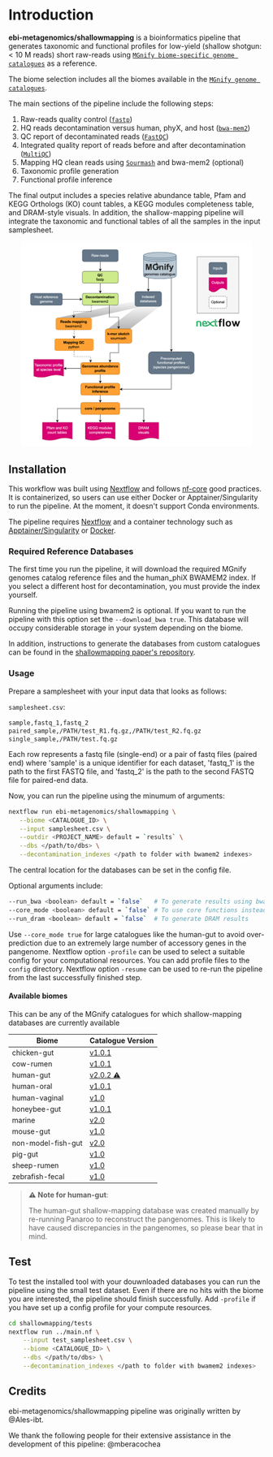 # Introduction

**ebi-metagenomics/shallowmapping** is a bioinformatics pipeline that generates taxonomic and functional profiles for low-yield (shallow shotgun: < 10 M reads) short raw-reads using [`MGnify biome-specific genome catalogues`](https://www.ebi.ac.uk/metagenomics/browse/genomes) as a reference.

The biome selection includes all the biomes available in the [`MGnify genome catalogues`](https://www.ebi.ac.uk/metagenomics/browse/genomes).

The main sections of the pipeline include the following steps:

1. Raw-reads quality control ([`fastp`](https://github.com/OpenGene/fastp))
2. HQ reads decontamination versus human, phyX, and host ([`bwa-mem2`](https://github.com/bwa-mem2/bwa-mem2))
3. QC report of decontaminated reads ([`FastQC`](https://www.bioinformatics.babraham.ac.uk/projects/fastqc/))
4. Integrated quality report of reads before and after decontamination ([`MultiQC`](http://multiqc.info/))
5. Mapping HQ clean reads using [`Sourmash`](https://github.com/sourmash-bio/sourmash) and bwa-mem2 (optional)
6. Taxonomic profile generation
7. Functional profile inference

The final output includes a species relative abundance table, Pfam and KEGG Orthologs (KO) count tables, a KEGG modules completeness table, and DRAM-style visuals. In addition, the shallow-mapping pipeline will integrate the taxonomic and functional tables of all the samples in the input samplesheet.

<p align="center" width="100%">
   <img src="images/workflow.png" width="90%"/>
</p>

## Installation

This workflow was built using [Nextflow](https://www.nextflow.io/) and follows [nf-core](https://nf-co.re/) good practices. It is containerized, so users can use either Docker or Apptainer/Singularity to run the pipeline. At the moment, it doesn't support Conda environments.

The pipeline requires [Nextflow](https://www.nextflow.io/docs/latest/getstarted.html#installation) and a container technology such as [Apptainer/Singularity](https://github.com/apptainer/singularity/blob/master/INSTALL.md) or [Docker](https://www.docker.com/).

### Required Reference Databases

The first time you run the pipeline, it will download the required MGnify genomes catalog reference files and the human_phiX BWAMEM2 index. If you select a different host for decontamination, you must provide the index yourself.

Running the pipeline using bwamem2 is optional. If you want to run the pipeline with this option set the `--download_bwa true`. This database will occupy considerable storage in your system depending on the biome.

In addition, instructions to generate the databases from custom catalogues can be found in the [shallowmapping paper's repository](https://github.com/EBI-Metagenomics/shallow_shotgun_paper/tree/main?tab=readme-ov-file#31-processing-custom-genome-catalogues).

### Usage

Prepare a samplesheet with your input data that looks as follows:

`samplesheet.csv`:

```csv
sample,fastq_1,fastq_2
paired_sample,/PATH/test_R1.fq.gz,/PATH/test_R2.fq.gz
single_sample,/PATH/test.fq.gz
```

Each row represents a fastq file (single-end) or a pair of fastq files (paired end) where 'sample' is a unique identifier for each dataset, 'fastq_1' is the path to the first FASTQ file, and 'fastq_2' is the path to the second FASTQ file for paired-end data.

Now, you can run the pipeline using the minumum of arguments:

```bash
nextflow run ebi-metagenomics/shallowmapping \
   --biome <CATALOGUE_ID> \
   --input samplesheet.csv \
   --outdir <PROJECT_NAME> default = `results` \
   --dbs </path/to/dbs> \
   --decontamination_indexes </path to folder with bwamem2 indexes>
```

The central location for the databases can be set in the config file.

Optional arguments include:

```bash
--run_bwa <boolean> default = `false`   # To generate results using bwamem2 besides sourmash
--core_mode <boolean> default = `false` # To use core functions instead of pangenome functions
--run_dram <boolean> default = `false`  # To generate DRAM results
```

Use `--core_mode true` for large catalogues like the human-gut to avoid over-prediction due to an extremely large number of accessory genes in the pangenome.
Nextflow option `-profile` can be used to select a suitable config for your computational resources. You can add profile files to the `config` directory.
Nextflow option `-resume` can be used to re-run the pipeline from the last successfully finished step.


#### Available biomes

This can be any of the MGnify catalogues for which shallow-mapping databases are currently available

| Biome              | Catalogue Version                                                                    |
| ------------------ | ------------------------------------------------------------------------------------ |
| chicken-gut        | [v1.0.1](https://www.ebi.ac.uk/metagenomics/genome-catalogues/chicken-gut-v1-0-1)    |
| cow-rumen          | [v1.0.1](https://www.ebi.ac.uk/metagenomics/genome-catalogues/cow-rumen-v1-0-1)      |
| human-gut          | [v2.0.2 ⚠️](https://www.ebi.ac.uk/metagenomics/genome-catalogues/human-gut-v2-0-2)   |
| human-oral         | [v1.0.1](https://www.ebi.ac.uk/metagenomics/genome-catalogues/human-oral-v1-0-1)     |
| human-vaginal      | [v1.0](https://www.ebi.ac.uk/metagenomics/genome-catalogues/human-vaginal-v1-0)      |
| honeybee-gut       | [v1.0.1](https://www.ebi.ac.uk/metagenomics/genome-catalogues/honeybee-gut-v1-0-1)   |
| marine             | [v2.0](https://www.ebi.ac.uk/metagenomics/genome-catalogues/marine-v2-0)             |
| mouse-gut          | [v1.0](https://www.ebi.ac.uk/metagenomics/genome-catalogues/mouse-gut-v1-0)          |
| non-model-fish-gut | [v2.0](https://www.ebi.ac.uk/metagenomics/genome-catalogues/non-model-fish-gut-v2-0) |
| pig-gut            | [v1.0](https://www.ebi.ac.uk/metagenomics/genome-catalogues/pig-gut-v1-0)            |
| sheep-rumen        | [v1.0](https://www.ebi.ac.uk/metagenomics/genome-catalogues/sheep-rumen-v1-0)        |
| zebrafish-fecal    | [v1.0](https://www.ebi.ac.uk/metagenomics/genome-catalogues/zebrafish-fecal-v1-0)    |

> **⚠️ Note for human-gut**:
>
> The human-gut shallow-mapping database was created manually by re-running Panaroo to reconstruct the pangenomes. This is likely to have caused discrepancies in the pangenomes, so please bear that in mind.

## Test

To test the installed tool with your douwnloaded databases you can run the pipeline using the small test dataset. Even if there are no hits with the biome you are interested, the pipeline should finish successfully. Add `-profile` if you have set up a config profile for your compute resources.

```bash
cd shallowmapping/tests
nextflow run ../main.nf \
    --input test_samplesheet.csv \
    --biome <CATALOGUE_ID> \
    --dbs </path/to/dbs> \
    --decontamination_indexes </path to folder with bwamem2 indexes>
```

## Credits

ebi-metagenomics/shallowmapping pipeline was originally written by @Ales-ibt.

We thank the following people for their extensive assistance in the development of this pipeline:
@mberacochea
